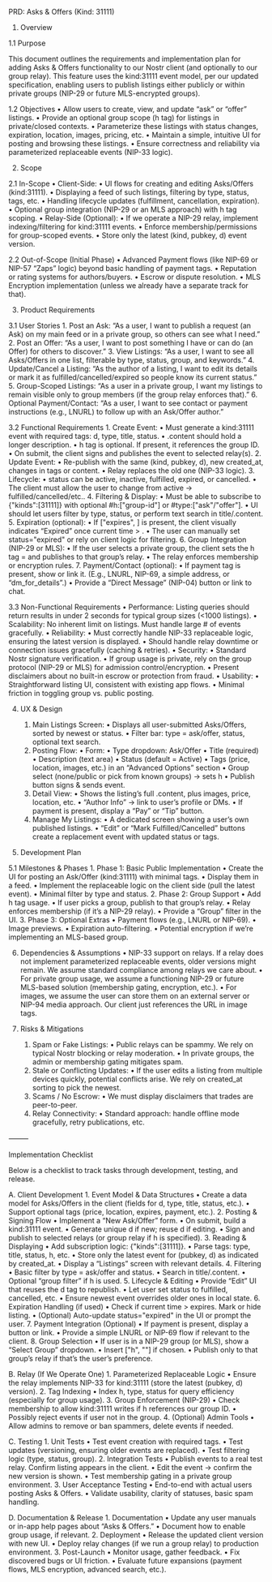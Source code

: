 PRD: Asks & Offers (Kind: 31111)

1. Overview

1.1 Purpose

This document outlines the requirements and implementation plan for adding Asks & Offers functionality to our Nostr client (and optionally to our group relay). This feature uses the kind:31111 event model, per our updated specification, enabling users to publish listings either publicly or within private groups (NIP-29 or future MLS-encrypted groups).

1.2 Objectives
	•	Allow users to create, view, and update “ask” or “offer” listings.
	•	Provide an optional group scope (h tag) for listings in private/closed contexts.
	•	Parameterize these listings with status changes, expiration, location, images, pricing, etc.
	•	Maintain a simple, intuitive UI for posting and browsing these listings.
	•	Ensure correctness and reliability via parameterized replaceable events (NIP-33 logic).

2. Scope

2.1 In-Scope
	•	Client-Side:
	•	UI flows for creating and editing Asks/Offers (kind:31111).
	•	Displaying a feed of such listings, filtering by type, status, tags, etc.
	•	Handling lifecycle updates (fulfillment, cancellation, expiration).
	•	Optional group integration (NIP-29 or an MLS approach) with h tag scoping.
	•	Relay-Side (Optional):
	•	If we operate a NIP-29 relay, implement indexing/filtering for kind:31111 events.
	•	Enforce membership/permissions for group-scoped events.
	•	Store only the latest (kind, pubkey, d) event version.

2.2 Out-of-Scope (Initial Phase)
	•	Advanced Payment flows (like NIP-69 or NIP-57 “Zaps” logic) beyond basic handling of payment tags.
	•	Reputation or rating systems for authors/buyers.
	•	Escrow or dispute resolution.
	•	MLS Encryption implementation (unless we already have a separate track for that).

3. Product Requirements

3.1 User Stories
	1.	Post an Ask:
“As a user, I want to publish a request (an Ask) on my main feed or in a private group, so others can see what I need.”
	2.	Post an Offer:
“As a user, I want to post something I have or can do (an Offer) for others to discover.”
	3.	View Listings:
“As a user, I want to see all Asks/Offers in one list, filterable by type, status, group, and keywords.”
	4.	Update/Cancel a Listing:
“As the author of a listing, I want to edit its details or mark it as fulfilled/cancelled/expired so people know its current status.”
	5.	Group-Scoped Listings:
“As a user in a private group, I want my listings to remain visible only to group members (if the group relay enforces that).”
	6.	Optional Payment/Contact:
“As a user, I want to see contact or payment instructions (e.g., LNURL) to follow up with an Ask/Offer author.”

3.2 Functional Requirements
	1.	Create Event:
	•	Must generate a kind:31111 event with required tags: d, type, title, status.
	•	.content should hold a longer description.
	•	h tag is optional. If present, it references the group ID.
	•	On submit, the client signs and publishes the event to selected relay(s).
	2.	Update Event:
	•	Re-publish with the same (kind, pubkey, d), new created_at, changes in tags or content.
	•	Relay replaces the old one (NIP-33 logic).
	3.	Lifecycle:
	•	status can be active, inactive, fulfilled, expired, or cancelled.
	•	The client must allow the user to change from active → fulfilled/cancelled/etc..
	4.	Filtering & Display:
	•	Must be able to subscribe to {"kinds":[31111]} with optional #h:["group-id"] or #type:["ask"/"offer"].
	•	UI should let users filter by type, status, or perform text search in title/.content.
	5.	Expiration (optional):
	•	If ["expires", <timestamp>] is present, the client visually indicates “Expired” once current time > <timestamp>.
	•	The user can manually set status="expired" or rely on client logic for filtering.
	6.	Group Integration (NIP-29 or MLS):
	•	If the user selects a private group, the client sets the h tag = <group-id> and publishes to that group’s relay.
	•	The relay enforces membership or encryption rules.
	7.	Payment/Contact (optional):
	•	If payment tag is present, show or link it. (E.g., LNURL, NIP-69, a simple address, or “dm_for_details”.)
	•	Provide a “Direct Message” (NIP-04) button or link to chat.

3.3 Non-Functional Requirements
	•	Performance: Listing queries should return results in under 2 seconds for typical group sizes (<1000 listings).
	•	Scalability: No inherent limit on listings. Must handle large # of events gracefully.
	•	Reliability:
	•	Must correctly handle NIP-33 replaceable logic, ensuring the latest version is displayed.
	•	Should handle relay downtime or connection issues gracefully (caching & retries).
	•	Security:
	•	Standard Nostr signature verification.
	•	If group usage is private, rely on the group protocol (NIP-29 or MLS) for admission control/encryption.
	•	Present disclaimers about no built-in escrow or protection from fraud.
	•	Usability:
	•	Straightforward listing UI, consistent with existing app flows.
	•	Minimal friction in toggling group vs. public posting.

4. UX & Design
	1.	Main Listings Screen:
	•	Displays all user-submitted Asks/Offers, sorted by newest or status.
	•	Filter bar: type = ask/offer, status, optional text search.
	2.	Posting Flow:
	•	Form:
	•	Type dropdown: Ask/Offer
	•	Title (required)
	•	Description (text area)
	•	Status (default = Active)
	•	Tags (price, location, images, etc.) in an “Advanced Options” section
	•	Group select (none/public or pick from known groups) → sets h
	•	Publish button signs & sends event.
	3.	Detail View:
	•	Shows the listing’s full .content, plus images, price, location, etc.
	•	“Author Info” → link to user’s profile or DMs.
	•	If payment is present, display a “Pay” or “Tip” button.
	4.	Manage My Listings:
	•	A dedicated screen showing a user’s own published listings.
	•	“Edit” or “Mark Fulfilled/Cancelled” buttons create a replacement event with updated status or tags.

5. Development Plan

5.1 Milestones & Phases
	1.	Phase 1: Basic Public Implementation
	•	Create the UI for posting an Ask/Offer (kind:31111) with minimal tags.
	•	Display them in a feed.
	•	Implement the replaceable logic on the client side (pull the latest event).
	•	Minimal filter by type and status.
	2.	Phase 2: Group Support
	•	Add h tag usage.
	•	If user picks a group, publish to that group’s relay.
	•	Relay enforces membership (if it’s a NIP-29 relay).
	•	Provide a “Group” filter in the UI.
	3.	Phase 3: Optional Extras
	•	Payment flows (e.g., LNURL or NIP-69).
	•	Image previews.
	•	Expiration auto-filtering.
	•	Potential encryption if we’re implementing an MLS-based group.

6. Dependencies & Assumptions
	•	NIP-33 support on relays. If a relay does not implement parameterized replaceable events, older versions might remain. We assume standard compliance among relays we care about.
	•	For private group usage, we assume a functioning NIP-29 or future MLS-based solution (membership gating, encryption, etc.).
	•	For images, we assume the user can store them on an external server or NIP-94 media approach. Our client just references the URL in image tags.

7. Risks & Mitigations
	1.	Spam or Fake Listings:
	•	Public relays can be spammy. We rely on typical Nostr blocking or relay moderation.
	•	In private groups, the admin or membership gating mitigates spam.
	2.	Stale or Conflicting Updates:
	•	If the user edits a listing from multiple devices quickly, potential conflicts arise. We rely on created_at sorting to pick the newest.
	3.	Scams / No Escrow:
	•	We must display disclaimers that trades are peer-to-peer.
	4.	Relay Connectivity:
	•	Standard approach: handle offline mode gracefully, retry publications, etc.

⸻

Implementation Checklist

Below is a checklist to track tasks through development, testing, and release.

A. Client Development
	1.	Event Model & Data Structures
	•	Create a data model for Asks/Offers in the client (fields for d, type, title, status, etc.).
	•	Support optional tags (price, location, expires, payment, etc.).
	2.	Posting & Signing Flow
	•	Implement a “New Ask/Offer” form.
	•	On submit, build a kind:31111 event.
	•	Generate unique d if new; reuse d if editing.
	•	Sign and publish to selected relays (or group relay if h is specified).
	3.	Reading & Displaying
	•	Add subscription logic: {"kinds":[31111]}.
	•	Parse tags: type, title, status, h, etc.
	•	Store only the latest event for (pubkey, d) as indicated by created_at.
	•	Display a “Listings” screen with relevant details.
	4.	Filtering
	•	Basic filter by type = ask/offer and status.
	•	Search in title/.content.
	•	Optional “group filter” if h is used.
	5.	Lifecycle & Editing
	•	Provide “Edit” UI that reuses the d tag to republish.
	•	Let user set status to fulfilled, cancelled, etc.
	•	Ensure newest event overrides older ones in local state.
	6.	Expiration Handling (if used)
	•	Check if current time > expires. Mark or hide listing.
	•	(Optional) Auto-update status="expired" in the UI or prompt the user.
	7.	Payment Integration (Optional)
	•	If payment is present, display a button or link.
	•	Provide a simple LNURL or NIP-69 flow if relevant to the client.
	8.	Group Selection
	•	If user is in a NIP-29 group (or MLS), show a “Select Group” dropdown.
	•	Insert ["h", "<group-id>"] if chosen.
	•	Publish only to that group’s relay if that’s the user’s preference.

B. Relay (If We Operate One)
	1.	Parameterized Replaceable Logic
	•	Ensure the relay implements NIP-33 for kind:31111 (store the latest (pubkey, d) version).
	2.	Tag Indexing
	•	Index h, type, status for query efficiency (especially for group usage).
	3.	Group Enforcement (NIP-29)
	•	Check membership to allow kind:31111 writes if h references our group ID.
	•	Possibly reject events if user not in the group.
	4.	(Optional) Admin Tools
	•	Allow admins to remove or ban spammers, delete events if needed.

C. Testing
	1.	Unit Tests
	•	Test event creation with required tags.
	•	Test updates (versioning, ensuring older events are replaced).
	•	Test filtering logic (type, status, group).
	2.	Integration Tests
	•	Publish events to a real test relay. Confirm listing appears in the client.
	•	Edit the event → confirm the new version is shown.
	•	Test membership gating in a private group environment.
	3.	User Acceptance Testing
	•	End-to-end with actual users posting Asks & Offers.
	•	Validate usability, clarity of statuses, basic spam handling.

D. Documentation & Release
	1.	Documentation
	•	Update any user manuals or in-app help pages about “Asks & Offers.”
	•	Document how to enable group usage, if relevant.
	2.	Deployment
	•	Release the updated client version with new UI.
	•	Deploy relay changes (if we run a group relay) to production environment.
	3.	Post-Launch
	•	Monitor usage, gather feedback.
	•	Fix discovered bugs or UI friction.
	•	Evaluate future expansions (payment flows, MLS encryption, advanced search, etc.).

